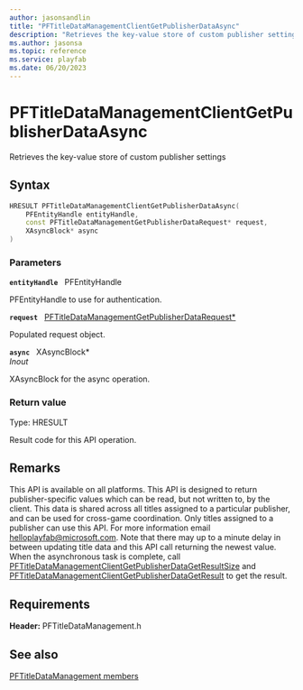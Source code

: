 ```yaml
---
author: jasonsandlin
title: "PFTitleDataManagementClientGetPublisherDataAsync"
description: "Retrieves the key-value store of custom publisher settings"
ms.author: jasonsa
ms.topic: reference
ms.service: playfab
ms.date: 06/20/2023
---
```


# PFTitleDataManagementClientGetPublisherDataAsync  

Retrieves the key-value store of custom publisher settings  

## Syntax  
  
```cpp
HRESULT PFTitleDataManagementClientGetPublisherDataAsync(  
    PFEntityHandle entityHandle,  
    const PFTitleDataManagementGetPublisherDataRequest* request,  
    XAsyncBlock* async  
)  
```  
  
### Parameters  
  
**`entityHandle`** &nbsp; PFEntityHandle  
  
PFEntityHandle to use for authentication.  
  
**`request`** &nbsp; [PFTitleDataManagementGetPublisherDataRequest*](../../pftitledatamanagementtypes/structs/pftitledatamanagementgetpublisherdatarequest.md)  
  
Populated request object.  
  
**`async`** &nbsp; XAsyncBlock*  
*_Inout_*  
  
XAsyncBlock for the async operation.  
  
  
### Return value
Type: HRESULT
  
Result code for this API operation.
  
## Remarks  
  
This API is available on all platforms. This API is designed to return publisher-specific values which can be read, but not written to, by the client. This data is shared across all titles assigned to a particular publisher, and can be used for cross-game coordination. Only titles assigned to a publisher can use this API. For more information email helloplayfab@microsoft.com. Note that there may up to a minute delay in between updating title data and this API call returning the newest value. When the asynchronous task is complete, call [PFTitleDataManagementClientGetPublisherDataGetResultSize](pftitledatamanagementclientgetpublisherdatagetresultsize.md) and [PFTitleDataManagementClientGetPublisherDataGetResult](pftitledatamanagementclientgetpublisherdatagetresult.md) to get the result.
  
## Requirements  
  
**Header:** PFTitleDataManagement.h
  
## See also  
[PFTitleDataManagement members](../pftitledatamanagement_members.md)  

  
  
